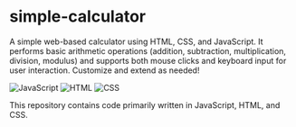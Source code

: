 # simple-calculator
A simple web-based calculator using HTML, CSS, and JavaScript. It performs basic arithmetic operations (addition, subtraction, multiplication, division, modulus) and supports both mouse clicks and keyboard input for user interaction. Customize and extend as needed!



![JavaScript](https://img.shields.io/badge/JavaScript-30%25-yellow)
![HTML](https://img.shields.io/badge/HTML-10%25-orange)
![CSS](https://img.shields.io/badge/CSS-10%25-purple)

This repository contains code primarily written in JavaScript, HTML, and CSS.
